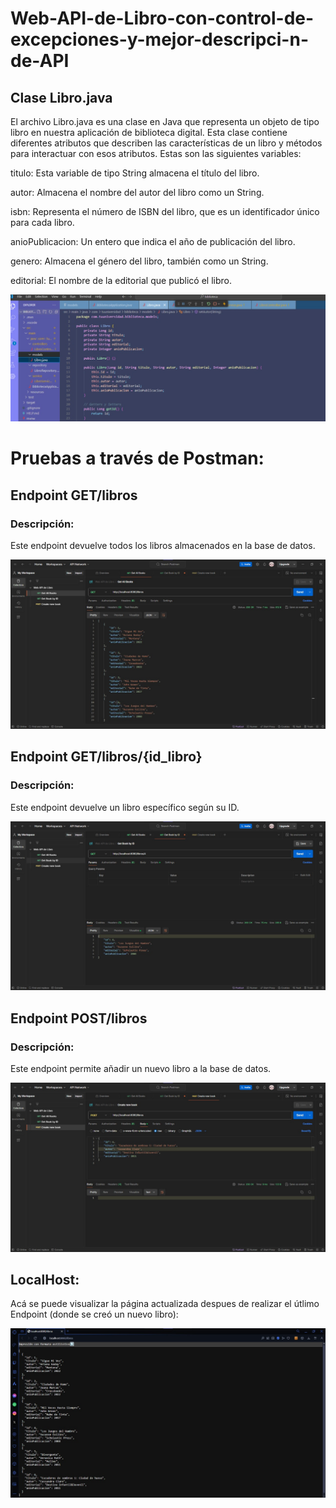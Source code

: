 # Web-API-de-Libro-con-control-de-excepciones-y-mejor-descripci-n-de-API
## Clase Libro.java
El archivo Libro.java es una clase en Java que representa un objeto de tipo libro en nuestra aplicación de biblioteca digital. Esta clase contiene diferentes atributos que describen las características de un libro y métodos para interactuar con esos atributos.
Estas son las siguientes variables:

titulo: Esta variable de tipo String almacena el título del libro.

autor: Almacena el nombre del autor del libro como un String.

isbn: Representa el número de ISBN del libro, que es un identificador único para cada libro.

anioPublicacion: Un entero que indica el año de publicación del libro.

genero: Almacena el género del libro, también como un String.

editorial: El nombre de la editorial que publicó el libro.

![Code de la clase libro](https://raw.githubusercontent.com/mamf1209/libros/main/libro.jpg)



# Pruebas a través de Postman:
## Endpoint GET/libros
### Descripción:
Este endpoint devuelve todos los libros almacenados en la base de datos.

![Obtener todos los libros](https://raw.githubusercontent.com/mamf1209/libros/main/GetAllBook.jpg)

## Endpoint GET/libros/{id_libro}
### Descripción:
Este endpoint devuelve un libro específico según su ID.

![Obtener libro por ID](https://raw.githubusercontent.com/mamf1209/libros/main/GetID.jpg)

## Endpoint POST/libros
### Descripción:
Este endpoint permite añadir un nuevo libro a la base de datos.

![Crear libro](https://raw.githubusercontent.com/mamf1209/libros/main/Create.jpg)

## LocalHost:
Acá se puede visualizar la página actualizada despues de realizar el útlimo Endpoint (donde se creó un nuevo libro):

![Imagen de localhost](https://raw.githubusercontent.com/mamf1209/libros/main/localhost1.jpg)
